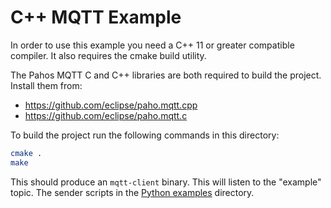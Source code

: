 # C++ MQTT Example

In order to use this example you need a C++ 11 or greater compatible compiler. It also requires the cmake build utility.

The Pahos MQTT C and C++ libraries are both required to build the project. Install them from:
- https://github.com/eclipse/paho.mqtt.cpp
- https://github.com/eclipse/paho.mqtt.c

To build the project run the following commands in this directory:

```sh
cmake .
make
```
This should produce an `mqtt-client` binary. This will listen to the "example" topic. The sender scripts in the [Python examples](../python) directory.
